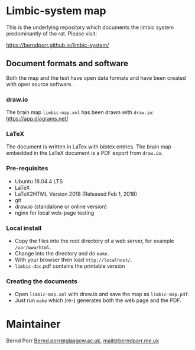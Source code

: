 # Limbic-system map

This is the underlying repository which documents the limbic system
predominantly of the rat. Please visit:

https://berndporr.github.io/limbic-system/

## Document formats and software

Both the map and the text have open data formats and have been
created with open source software.

### draw.io

The brain map `limbic-map.xml` has been drawn with
`draw.io`: https://app.diagrams.net/

### LaTeX

The document is written in LaTex with bibtex entries. The brain map embedded
in the LaTeX document is a PDF export from `draw.io`.


### Pre-requisites

 - Ubuntu 18.04.4 LTS
 - LaTeX
 - LaTeX2HTML Version 2018 (Released Feb 1, 2018)
 - git
 - draw.io (standalone or online version)
 - nginx for local web-page testing

### Local install

 - Copy the files into the root directory of a web server, for example `/var/www/html`.
 - Change into the directory and do `make`.
 - With your browser then load `http://localhost/`.
 - `limbic-doc`.pdf contains the printable version

### Creating the documents

 - Open `limbic-map.xml` with draw.io and save the map as `limbic-map.pdf`.
 - Just run `make` which (re-) generates both the web page and the PDF.


# Maintainer

Bernd Porr <Bernd.porr@glasgow.ac.uk>, mail@berndporr.me.uk
